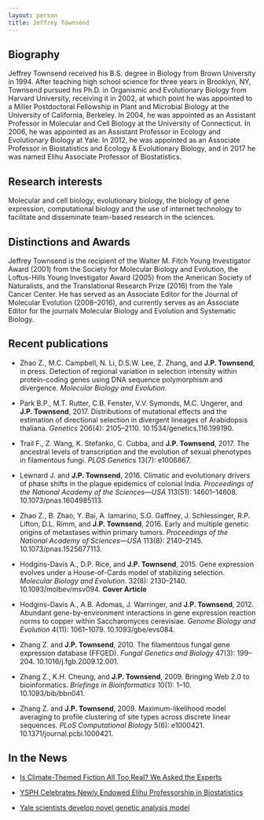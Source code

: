 ```yaml
---
layout: person
title: Jeffrey Townsend
---
```


## Biography

Jeffrey Townsend received his B.S. degree in Biology from Brown University in 1994. After teaching high school science for three years in Brooklyn, NY, Townsend pursued his Ph.D. in Organismic and Evolutionary Biology from Harvard University, receiving it in 2002, at which point he was appointed to a Miller Postdoctoral Fellowship in Plant and Microbial Biology at the University of California, Berkeley. In 2004, he was appointed as an Assistant Professor in Molecular and Cell Biology at the University of Connecticut. In 2006, he was appointed as an Assistant Professor in Ecology and Evolutionary Biology at Yale. In 2012, he was appointed as an Associate Professor in Biostatistics and Ecology & Evolutionary Biology, and in 2017 he was named Elihu Associate Professor of Biostatistics.


## Research interests

Molecular and cell biology, evolutionary biology, the biology of gene expression, computational biology and the use of internet technology to facilitate and disseminate team-based research in the sciences.


## Distinctions and Awards

Jeffrey Townsend is the recipient of the Walter M. Fitch Young Investigator Award (2001) from the Society for Molecular Biology and Evolution, the Loftus-Hills Young Investigator Award (2005) from the American Society of Naturalists, and the Translational Research Prize (2016) from the Yale Cancer Center. He has served as an Associate Editor for the Journal of Molecular Evolution (2008–2016), and currently serves as an Associate Editor for the journals Molecular Biology and Evolution and Systematic Biology.  


## Recent publications

- Zhao Z., M.C. Campbell, N. Li, D.S.W. Lee, Z. Zhang, and **J.P. Townsend**, in press. Detection of regional variation in selection intensity within protein-coding genes using DNA sequence polymorphism and divergence. *Molecular Biology and Evolution*.

- Park B.P., M.T. Rutter, C.B. Fenster, V.V. Symonds, M.C. Ungerer, and **J.P. Townsend**, 2017. Distributions of mutational effects and the estimation of directional selection in divergent lineages of Arabidopsis thaliana. *Genetics* 206(4): 2105–2110. 10.1534/genetics.116.199190.

- Trail F., Z. Wang, K. Stefanko, C. Cubba, and **J.P. Townsend**, 2017. The ancestral levels of transcription and the evolution of sexual phenotypes in filamentous fungi. *PLOS Genetics* 13(7): e1006867.

- Lewnard J. and **J.P. Townsend**, 2016. Climatic and evolutionary drivers of phase shifts in the plague epidemics of colonial India. *Proceedings of the National Academy of the Sciences—USA* 113(51): 14601–14608. 10.1073/pnas.1604985113.

- Zhao Z., B. Zhao, Y. Bai, A. Iamarino, S.G. Gaffney, J. Schlessinger, R.P. Lifton, D.L. Rimm, and **J.P. Townsend**, 2016. Early and multiple genetic origins of metastases within primary tumors. *Proceedings of the National Academy of Sciences—USA* 113(8): 2140–2145. 10.1073/pnas.1525677113. 

- Hodgins-Davis A., D.P. Rice, and **J.P. Townsend**, 2015. Gene expression evolves under a House-of-Cards model of stabilizing selection. *Molecular Biology and Evolution*. 32(8): 2130–2140. 10.1093/molbev/msv094. **Cover Article**

- Hodgins-Davis A., A.B. Adomas, J. Warringer, and **J.P. Townsend**, 2012. Abundant gene-by-environment interactions in gene expression reaction norms to copper within Saccharomyces cerevisiae. *Genome Biology and Evolution* 4(11): 1061–1079. 10.1093/gbe/evs084.

- Zhang Z. and **J.P. Townsend**, 2010. The filamentous fungal gene expression database (FFGED). *Fungal Genetics and Biology* 47(3): 199–204. 10.1016/j.fgb.2009.12.001.

- Zhang Z., K.H. Cheung, and **J.P. Townsend**, 2009. Bringing Web 2.0 to bioinformatics. *Briefings in Bioinformatics* 10(1): 1–10. 10.1093/bib/bbn041.

- Zhang Z. and **J.P. Townsend**, 2009. Maximum-likelihood model averaging to profile clustering of site types across discrete linear sequences. *PLoS Computational Biology* 5(6): e1000421. 10.1371/journal.pcbi.1000421.


## In the News

- [Is Climate-Themed Fiction All Too Real? We Asked the Experts](https://www.nytimes.com/interactive/2017/09/26/climate/climate-books-fiction-scifi-novels.html)

- [YSPH Celebrates Newly Endowed Elihu Professorship in Biostatistics](http://medicine.yale.edu/lab/townsend/media/article.aspx?id=15817)

- [Yale scientists develop novel genetic analysis model](http://yaledailynews.com/blog/2017/09/19/yale-scientists-develop-novel-genetic-analysis-model/)

